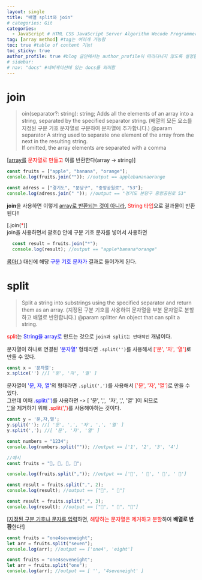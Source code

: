```yaml
---
layout: single
title: "배열 split와 join"
# categories: Git
categories:
  - JavaScript # HTML CSS JavaScript Server Algorithm Wecode Programmers CS Github Blog
tag: [array method] #tag는 여러개 가능함
toc: true #table of content 기능!
toc_sticky: true
author_profile: true #blog 글안에서는 author_profile이 따라다니지 않도록 설정함
# sidebar:
# nav: "docs" #네비게이션에 있는 docs를 의미함
---
```


# join

> oin(separator?: string): string;
> Adds all the elements of an array into a string, separated by the specified separator string.
> (배열의 모든 요소를 지정된 구분 기호 문자열로 구분하여 문자열에 추가합니다.)
> @param separator A string used to separate one element of the array from the next in the resulting string.  
> If omitted, the array elements are separated with a comma

[<u>array를</u> <span style="color:red">문자열로 만들고</span> 이를 반환한다(array -> string)]

  ```javascript
  const fruits = ["apple", "banana", "orange"];
  console.log(fruits.join("")); //output == applebananaorange

  const adress = ["경기도", "분당구", "중앙공원로", "53"];
  console.log(adress.join(" ")); //output == "경기도 분당구 중앙공원로 53"
  ```

  **join**을 사용하면 이렇게 <u>array로 반환되는 것이 아니라</u>, <span style="color:red">String 타입</span>으로 결과물이 반환된다!!  
  
[.join(<span style="color:red">*</span>)]  
join을 사용하면서 괄호() 안에 구분 기호 문자를 넣어서 사용하면  

```js
  const result = fruits.join("*");
  console.log(result); //output == "apple*banana*orange"
```  
<u>콤마(,)</u> 대신에 해당 <span style="color:blue">구분 기호 문자가</span> 결과로 들어가게 된다.  


# split

> Split a string into substrings using the specified separator and return them as an array.
> (지정된 구분 기호를 사용하여 문자열을 부분 문자열로 분할하고 배열로 반환합니다.)
> @param splitter An object that can split a string.

<span style="color:red">split</span>는 <span style="color:blue">String을 array로</span> 만드는 것으로 `join과 split는 반대적인` 개념이다.  

문자열이 하나로 연결된 <span style="color:blue">'문자열'</span> 형태라면 `.split('')`를 사용해서 <span style="color:red">['문', '자', '열']</span>로 만들 수 있다.  

```js
const x = '문자열';
x.splice('') //[ '문', '자', '열' ]
```

문자열이 <span style="color:blue">'문, 자, 열'</span>의 형태라면 `.split(',')`를 사용해서 <span style="color:red">['문', '자', '열']</span>로 만들 수 있다.  
그런데 이때 <span style="color:blue">.split('')</span>를 사용하면 -> [ '문', ',', &nbsp;'자', ',', '열' ]이 되므로  
<u>','</u>을 제거하기 위해 <span style="color:red">.split(',')</span>를 사용해야하는 것이다.  

```js
const y = '문,자,열';
y.split(''); //[ '문', ',', '자', ',', '열' ]
y.split(','); //[ '문', '자', '열' ]
```

```javascript
const numbers = "1234";
console.log(numbers.split("")); //output == ['1', '2', '3', '4']

//예시
const fruits = "🍎, 🥝, 🍌, 🍒";

console.log(fruits.split(",")); //output == ['🍎', ' 🥝', ' 🍌', ' 🍒']

const result = fruits.split(",", 2);
console.log(result); //output == ["🍎", " 🥝"]

const result = fruits.split(",", 3);
console.log(result); //output == ["🍎", " 🥝", "🍌"]
```

[<u>지정된 구분 기호나 문자를 입력</u>하면, <span style="color:red">해당하는 문자열은 제거하고 분할</span>하여 **배열로 반환**한다!]

```javascript
const fruits = "one4seveneight";
let arr = fruits.split("seven");
console.log(arr); //output == ['one4', 'eight']

const fruits = "one4seveneight";
let arr = fruits.split("one");
console.log(arr); //output == [ '', '4seveneight' ]
```

<!-- ### 2. Link 넣기

```

유형 1: (설명어를 입력) : [gunhee's coding blog](https://gunhee-jeong.github.io/)
유형 2: (URL 자동연결) : <https://gunhee-jeong.github.io/>
유형 3: (동일 파일 내 '문단으로 이동') : [1. Header로 이동](###-1-header)

```

유형 1: (설명어를 입력) : [gunhee's coding blog](https://gunhee-jeong.github.io/)
유형 2: (URL 자동연결) : <https://gunhee-jeong.github.io/>
유형 3: (동일 파일 내 '문단으로 이동') : [1. Header로 이동](#1-header)
유형 3의 방법

1. 특수문자를 제거
2. 스페이스는 -로 바꾸고
3. 대문자는 소문자로!
   그래서 ### 1. Header -> #1-header

## Link: [google][https://www.google.com/]

### 3. 수평선

```

---

```

---

### 4. 라인 바꾸기

```

스페이스바를 2번 눌러주면 다음칸으로
이동할 수 있어요!

```

---

스페이스바를 2번 눌러주면
다음칸으로 이동할 수 있어요!

### 5. list 만들기

```

1. 1번
2. 2번
3. 3번

- 순서없는 list
  - 순서없는 list
    - 순서없는 list

```

1. 1번
2. 2번
3. 3번

- 순서없는 list
  - 순서없는 list
    - 순서없는 list

---

### 6. font 관련

```

**진하게** -> 볼드
_기울여서_ -> 이탤릭체
~~취소선~~ -> 취소선

<ul>밑줄넣기</ul> -> 밑줄
<span style="color:red">빨간 글씨</span> -> 글자색
이것이 `인라인` 입니다 -> 인라인 코드
```

**진하게** -> 볼드
_기울여서_ -> 이탤릭체
~~취소선~~ -> 취소선
<u>밑줄넣기</u> -> 밑줄
<span style="color:red">빨간 글씨</span>
이것이 `인라인` 입니다 -> 인라인 코드

---

### 7. 인용구문

```
> coding
>
> > JavaScript
> >
> > > 내가 프짱!
```

> coding
>
> > JavaScript
> >
> > > 내가 프짱!

---

### 8. 이미지 삽입

```
유형1: ('사이즈를 조절' -> HTML 태그 사용) : <img src="https://gunhee-jeong.github.io/assets/images/blogLogo.png" width="300" height="200">
유형2: (이미지 삽입 후 -> 링크 걸기)
[![이미지](https://gunhee-jeong.github.io/assets/images/blogLogo/blogLogo.png)](https://gunhee-jeong.github.io/)
```

유형1: ('사이즈를 조절' -> HTML 태그 사용) : <img src="https://gunhee-jeong.github.io/assets/images/blogLogo.png" width="300" height="200">
유형2: (이미지 삽입 후 -> 링크 걸기)
[![이미지](https://gunhee-jeong.github.io/assets/images/blogLogo.png)](https://gunhee-jeong.github.io/)

### 9. 표 만들기

```
||국어|영어|
| :--- | ---: | :--: |
|건희 | 100점 | 100점
|철수 | 100점 | 100점
```

|      |  국어 | 영어  |
| :--- | ----: | :---: |
| 건희 | 100점 | 100점 |
| 철수 | 100점 | 100점 |

> - header를 넣고 싶은 경우 ---을 사용하고 :을 이용하여 정렬에 사용함!

### 10. 토글 만들기

```
<details>
<summary>여기를 누르세요</summary>
<div markdown="1">
숨겨진 내용
</div>
</details>
```

<details>
<summary>여기를 누르세요</summary>
<div markdown="1">
숨겨진 내용
</div>
</details> -->
